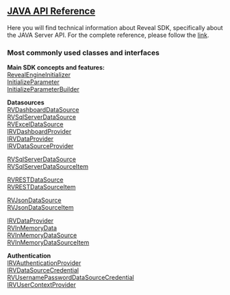 <h2><a href="/api/java/latest/index.html" target="_blank" rel="noopener\">JAVA API Reference </a></h2>  
Here you will find technical information about Reveal SDK, specifically about the JAVA Server API. For the complete reference, please follow the <a href="/api/java/latest/index.html" target="_blank">link</a>.


<h3>Most commonly used classes and interfaces</h3>

**Main SDK concepts and features:**  
<a href="/api/java/latest/com/infragistics/reveal/engine/init/RevealEngineInitializer.html" target="_blank" rel="noopener\">RevealEngineInitializer</a>  
<a href="/api/java/latest/com/infragistics/reveal/engine/init/InitializeParameter.html" target="_blank" rel="noopener\">InitializeParameter</a>  
<a href="/api/java/latest/com/infragistics/reveal/engine/init/InitializeParameterBuilder.html" target="_blank" rel="noopener\">InitializeParameterBuilder</a>

**Datasources**  
<a href="/api/java/latest/com/infragistics/reveal/sdk/api/model/RVDashboardDataSource.html" target="_blank" rel="noopener\">RVDashboardDataSource</a>  
<a href="/api/java/latest/com/infragistics/reveal/sdk/api/model/RVSqlServerDataSource.html" target="_blank" rel="noopener\">RVSqlServerDataSource</a>  
<a href="/api/java/latest/com/infragistics/reveal/sdk/api/model/RVExcelDataSource.html" target="_blank" rel="noopener\">RVExcelDataSource</a>  
<a href="/api/java/latest/com/infragistics/reveal/sdk/api/IRVDashboardProvider.html" target="_blank" rel="noopener\">IRVDashboardProvider</a>  
<a href="/api/java/latest/com/infragistics/reveal/sdk/api/IRVDataProvider.html" target="_blank" rel="noopener\">IRVDataProvider</a>  
<a href="/api/java/latest/com/infragistics/reveal/sdk/api/IRVDataSourceProvider.html" target="_blank" rel="noopener\">IRVDataSourceProvider</a>

<a href="/api/java/latest/com/infragistics/reveal/sdk/api/model/RVSqlServerDataSource.html" target="_blank" rel="noopener\">RVSqlServerDataSource</a>  
<a href="/api/java/latest/com/infragistics/reveal/sdk/api/model/RVSqlServerDataSourceItem.html" target="_blank" rel="noopener\">RVSqlServerDataSourceItem</a>

<a href="/api/java/latest/com/infragistics/reveal/sdk/api/model/RVRESTDataSource.html" target="_blank" rel="noopener\">RVRESTDataSource</a>  
<a href="/api/java/latest/com/infragistics/reveal/sdk/api/model/RVRESTDataSourceItem.html" target="_blank" rel="noopener\">RVRESTDataSourceItem</a>

<a href="/api/java/latest/com/infragistics/reveal/sdk/api/model/RVJsonDataSource.html" target="_blank" rel="noopener\">RVJsonDataSource</a>  
<a href="/api/java/latest/com/infragistics/reveal/sdk/api/model/RVJsonDataSourceItem.html" target="_blank" rel="noopener\">RVJsonDataSourceItem</a>

<a href="/api/java/latest/com/infragistics/reveal/sdk/api/model/IRVDataProvider.html" target="_blank" rel="noopener\">IRVDataProvider</a>  
<a href="/api/java/latest/com/infragistics/reveal/sdk/api/model/RVInMemoryData.html" target="_blank" rel="noopener\">RVInMemoryData</a>  
<a href="/api/java/latest/com/infragistics/reveal/sdk/api/model/RVInMemoryDataSource.html" target="_blank" rel="noopener\">RVInMemoryDataSource</a>  
<a href="/api/java/latest/com/infragistics/reveal/sdk/api/model/RVInMemoryDataSourceItem.html" target="_blank" rel="noopener\">RVInMemoryDataSourceItem</a>  

**Authentication**  
<a href="/api/java/latest/com/infragistics/reveal/sdk/api/IRVAuthenticationProvider.html" target="_blank" rel="noopener\">IRVAuthenticationProvider</a>  
<a href="/api/java/latest/com/infragistics/reveal/sdk/api/IRVDataSourceCredential.html" target="_blank" rel="noopener\">IRVDataSourceCredential</a>  
<a href="/api/java/latest/com/infragistics/reveal/sdk/api/RVUsernamePasswordDataSourceCredential.html" target="_blank" rel="noopener\">RVUsernamePasswordDataSourceCredential</a>  
<a href="/api/java/latest/com/infragistics/reveal/sdk/api/IRVUserContextProvider.html" target="_blank" rel="noopener\">IRVUserContextProvider</a>  



 




